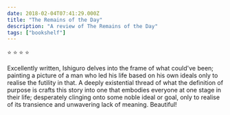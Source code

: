 ```yaml
---    
date: 2018-02-04T07:41:29.000Z
title: "The Remains of the Day"
description: "A review of The Remains of the Day"
tags: ["bookshelf"]
---   
```

⭐ ⭐ ⭐ ⭐ 

Excellently written, Ishiguro delves into the frame of what could've been; painting a picture of a man who led his life based on his own ideals only to realise the futility in that. A deeply existential thread of what the definition of purpose is crafts this story into one that embodies everyone at one stage in their life; desperately clinging onto some noble ideal or goal, only to realise of its transience and unwavering lack of meaning. Beautiful! 